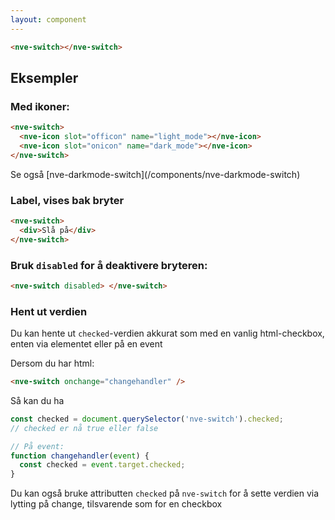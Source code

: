 ```yaml
---
layout: component
---
```


<CodeExamplePreview>

```html
<nve-switch></nve-switch>
```

</CodeExamplePreview>

## Eksempler

### Med ikoner:

<CodeExamplePreview>

```html
<nve-switch>
  <nve-icon slot="officon" name="light_mode"></nve-icon>
  <nve-icon slot="onicon" name="dark_mode"></nve-icon>
</nve-switch>
```

</CodeExamplePreview>
Se også [nve-darkmode-switch](/components/nve-darkmode-switch)

### Label, vises bak bryter

<CodeExamplePreview>

```html
<nve-switch>
  <div>Slå på</div>
</nve-switch>
```

</CodeExamplePreview>

### Bruk `disabled` for å deaktivere bryteren:

<CodeExamplePreview>

```html
<nve-switch disabled> </nve-switch>
```

</CodeExamplePreview>

### Hent ut verdien

Du kan hente ut `checked`-verdien akkurat som med en vanlig html-checkbox, enten via elementet eller på en event

Dersom du har html:

```html
<nve-switch onchange="changehandler" />
```

Så kan du ha

```javascript
const checked = document.querySelector('nve-switch').checked;
// checked er nå true eller false

// På event:
function changehandler(event) {
  const checked = event.target.checked;
}
```

Du kan også bruke attributten `checked` på `nve-switch` for å sette verdien via lytting på change, tilsvarende som for en checkbox
